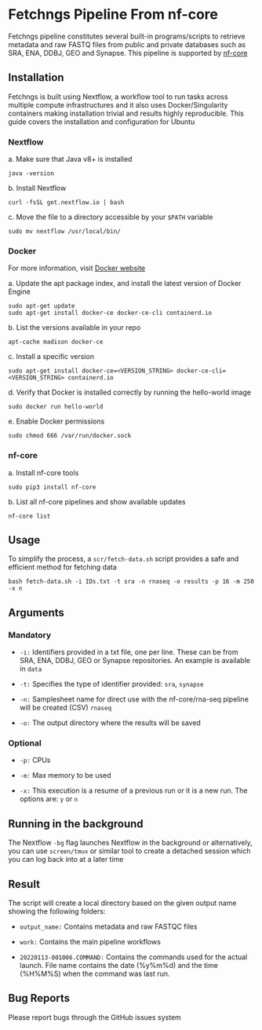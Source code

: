 # **Fetchngs Pipeline From nf-core**

Fetchngs pipeline constitutes several built-in programs/scripts to retrieve metadata and raw FASTQ files from public and private databases such as SRA, ENA, DDBJ, GEO and Synapse. This pipeline is supported by [nf-core](https://nf-co.re/fetchngs)


## **Installation**

Fetchngs is built using Nextflow, a workflow tool to run tasks across multiple compute infrastructures and it also uses Docker/Singularity containers making installation trivial and results highly reproducible. This guide covers the installation and configuration for Ubuntu


### **Nextflow**

a. Make sure that Java v8+ is installed

```
java -version
```

b. Install Nextflow

```
curl -fsSL get.nextflow.io | bash
```

c. Move the file to a directory accessible by your `$PATH` variable

```
sudo mv nextflow /usr/local/bin/
```


### **Docker**

For more information, visit [Docker website](https://docs.docker.com/)

a. Update the apt package index, and install the latest version of Docker Engine

```
sudo apt-get update
sudo apt-get install docker-ce docker-ce-cli containerd.io
```

b. List the versions available in your repo

```
apt-cache madison docker-ce
```

c. Install a specific version

```
sudo apt-get install docker-ce=<VERSION_STRING> docker-ce-cli=<VERSION_STRING> containerd.io
```

d. Verify that Docker is installed correctly by running the hello-world image

```
sudo docker run hello-world
```

e. Enable Docker permissions

```
sudo chmod 666 /var/run/docker.sock
```


### **nf-core**

a. Install nf-core tools

```
sudo pip3 install nf-core
```

b. List all nf-core pipelines and show available updates

```
nf-core list
```


## **Usage**

To simplify the process, a `scr/fetch-data.sh` script provides a safe and efficient method for fetching data

```
bash fetch-data.sh -i IDs.txt -t sra -n rnaseq -o results -p 16 -m 250 -x n
```


## **Arguments**


### **Mandatory**


-	`-i:` Identifiers provided in a txt file, one per line. These can be from SRA, ENA, DDBJ, GEO or Synapse repositories. An example is available in `data`

-	`-t:` Specifies the type of identifier provided: `sra`, `synapse`

-	`-n:` Samplesheet name for direct use with the nf-core/rna-seq pipeline will be created (CSV) `rnaseq`

-	`-o:` The output directory where the results will be saved


### **Optional**

-	`-p:` CPUs

-	`-m:` Max memory to be used

-	`-x:` This execution is a resume of a previous run or it is a new run. The options are: `y` or `n`



## **Running in the background**

The Nextflow `-bg` flag launches Nextflow in the background or alternatively, you can use `screen/tmux` or similar tool to create a detached session which you can log back into at a later time



## **Result**

The script will create a local directory based on the given output name showing the following folders:

-	`output_name:` Contains metadata and raw FASTQC files

-	`work:` Contains the main pipeline workflows

-	`20220113-001006.COMMAND:` Contains the commands used for the actual launch. File name contains the date (%y%m%d) and the time (%H%M%S) when the command was last run.



## **Bug Reports**

Please report bugs through the GitHub issues system
